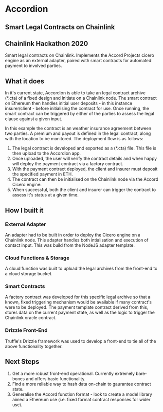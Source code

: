 # Accordion
## Smart Legal Contracts on Chainlink
## Chainlink Hackathon 2020

Smart legal contracts on Chainlink. Implements the Accord Projects cicero engine as an external adapter, paired with smart contracts for automated payment to involved parties.

## What it does

In it's current state, Accordion is able to take an legal contract archive (*.cta) of a fixed design and initiate on a Chainlink node. The smart contract on Ethereum then handles initial user deposits - in this instance insurer/client - before initialising the contract for use. Once running, the smart contract can be triggered by either of the parties to assess the legal clause against a given input.

In this example the contract is an weather insurance agreement between two parties. A premium and payout is defined in the legal contract, along with the location to be monitored. The deployment flow is as follows:

1. The legal contract is developed and exported as a (*.cta) file. This file is then upload to the Accordion app.
2. Once uploaded, the user will verify the contract details and when happy will deploy the payment contract via a factory contract.
3. With the payment contract deployed, the client and insurer must deposit the specified payment in ETH.
4. The contract can then be initialised on the Chainlink node via the Accord Cicero engine.
5. When successful, both the client and insurer can trigger the contract to assess it's status at a given time. 


## How I built it
### External Adapter
An adapter had to be built in order to deploy the Cicero engine on a Chainlink node. This adapter handles both intialisation and execution of contact input. This was build from the NodeJS adapter template.

### Cloud Functions & Storage
A cloud function was built to upload the legal archives from the front-end to a cloud storage bucket.

### Smart Contracts
A factory contract was developed for this specific legal archive so that a known, fixed triggering mechanism would be available if many contract's were to be deployed. The payment template contract derived from this, stores data on the current payment state, as well as the logic to trigger the Chainlink oracle contract.

### Drizzle Front-End
Truffle's Drizzle framework was used to develop a front-end to tie all of the above functionality together.

## Next Steps
1. Get a more robust front-end operational. Currently extremely bare-bones and offers basic functionality. 
2. Find a more reliable way to hash data on-chain to gaurantee contract state.
3. Generalise the Accord function format - look to create a model library aimed a Ethereum use (i.e. fixed format contract responses for wider use).



